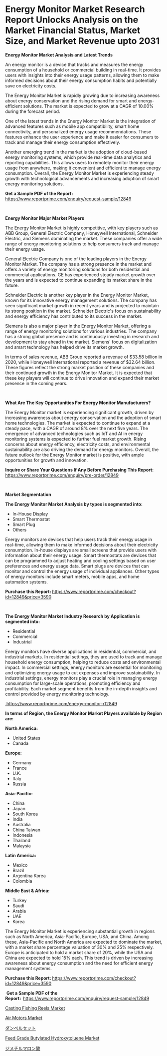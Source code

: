 <p><h1>Energy Monitor Market Research Report Unlocks Analysis on the Market Financial Status, Market Size, and Market Revenue upto 2031</h1></p><p><strong>Energy Monitor Market Analysis and Latest Trends</strong></p>
<p><p>An energy monitor is a device that tracks and measures the energy consumption of a household or commercial building in real-time. It provides users with insights into their energy usage patterns, allowing them to make informed decisions about their energy consumption habits and potentially save on electricity costs.</p><p>The Energy Monitor Market is rapidly growing due to increasing awareness about energy conservation and the rising demand for smart and energy-efficient solutions. The market is expected to grow at a CAGR of 10.00% during the forecast period.</p><p>One of the latest trends in the Energy Monitor Market is the integration of advanced features such as mobile app compatibility, smart home connectivity, and personalized energy usage recommendations. These features enhance the user experience and make it easier for consumers to track and manage their energy consumption effectively.</p><p>Another emerging trend in the market is the adoption of cloud-based energy monitoring systems, which provide real-time data analytics and reporting capabilities. This allows users to remotely monitor their energy usage from anywhere, making it convenient and efficient to manage energy consumption. Overall, the Energy Monitor Market is experiencing steady growth with technological advancements and increasing adoption of smart energy monitoring solutions.</p></p>
<p><strong>Get a Sample PDF of the Report:&nbsp;</strong> <a href="https://www.reportprime.com/enquiry/request-sample/12849">https://www.reportprime.com/enquiry/request-sample/12849</a></p>
<p>&nbsp;</p>
<p><strong>Energy Monitor Major Market Players</strong></p>
<p><p>The Energy Monitor Market is highly competitive, with key players such as ABB Group, General Electric Company, Honeywell International, Schneider Electric, and Siemens dominating the market. These companies offer a wide range of energy monitoring solutions to help consumers track and manage their energy usage.</p><p>General Electric Company is one of the leading players in the Energy Monitor Market. The company has a strong presence in the market and offers a variety of energy monitoring solutions for both residential and commercial applications. GE has experienced steady market growth over the years and is expected to continue expanding its market share in the future.</p><p>Schneider Electric is another key player in the Energy Monitor Market, known for its innovative energy management solutions. The company has seen significant market growth in recent years and is projected to maintain its strong position in the market. Schneider Electric's focus on sustainability and energy efficiency has contributed to its success in the market.</p><p>Siemens is also a major player in the Energy Monitor Market, offering a range of energy monitoring solutions for various industries. The company has a strong global presence and is continuously investing in research and development to stay ahead in the market. Siemens' focus on digitalization and smart technology has helped drive its market growth.</p><p>In terms of sales revenue, ABB Group reported a revenue of $33.58 billion in 2020, while Honeywell International reported a revenue of $32.64 billion. These figures reflect the strong market position of these companies and their continued growth in the Energy Monitor Market. It is expected that these key players will continue to drive innovation and expand their market presence in the coming years.</p></p>
<p>&nbsp;</p>
<p><strong>What Are The Key Opportunities For Energy Monitor Manufacturers?</strong></p>
<p><p>The Energy Monitor market is experiencing significant growth, driven by increasing awareness about energy conservation and the adoption of smart home technologies. The market is expected to continue to expand at a steady pace, with a CAGR of around 8% over the next five years. The emergence of advanced technologies such as IoT and AI in energy monitoring systems is expected to further fuel market growth. Rising concerns about energy efficiency, electricity costs, and environmental sustainability are also driving the demand for energy monitors. Overall, the future outlook for the Energy Monitor market is positive, with ample opportunities for growth and innovation.</p></p>
<p><strong>Inquire or Share Your Questions If Any Before Purchasing This Report:</strong> <a href="https://www.reportprime.com/enquiry/pre-order/12849">https://www.reportprime.com/enquiry/pre-order/12849</a></p>
<p>&nbsp;</p>
<p><strong>Market Segmentation</strong></p>
<p><strong>The Energy Monitor Market Analysis by types is segmented into:</strong></p>
<p><ul><li>In-House Display</li><li>Smart Thermostat</li><li>Smart Plug</li><li>Others</li></ul></p>
<p><p>Energy monitors are devices that help users track their energy usage in real-time, allowing them to make informed decisions about their electricity consumption. In-house displays are small screens that provide users with information about their energy usage. Smart thermostats are devices that can be programmed to adjust heating and cooling settings based on user preferences and energy usage data. Smart plugs are devices that can monitor and control the energy usage of individual appliances. Other types of energy monitors include smart meters, mobile apps, and home automation systems.</p></p>
<p><strong>Purchase this Report:&nbsp;</strong><a href="https://www.reportprime.com/checkout?id=12849&price=3590">https://www.reportprime.com/checkout?id=12849&price=3590</a></p>
<p>&nbsp;</p>
<p><strong>The Energy Monitor Market Industry Research by Application is segmented into:</strong></p>
<p><ul><li>Residential</li><li>Commercial</li><li>Industrial</li></ul></p>
<p><p>Energy monitors have diverse applications in residential, commercial, and industrial markets. In residential settings, they are used to track and manage household energy consumption, helping to reduce costs and environmental impact. In commercial settings, energy monitors are essential for monitoring and optimizing energy usage to cut expenses and improve sustainability. In industrial settings, energy monitors play a crucial role in managing energy consumption for large-scale operations, promoting efficiency and profitability. Each market segment benefits from the in-depth insights and control provided by energy monitoring technology.</p></p>
<p><a href="https://www.reportprime.com/energy-monitor-r12849">&nbsp;https://www.reportprime.com/energy-monitor-r12849</a></p>
<p><strong>In terms of Region, the Energy Monitor Market Players available by Region are:</strong></p>
<p>
    <p> <strong> North America: </strong>
        <ul>
            <li>United States</li>
            <li>Canada</li>
        </ul>
        </p> 
    <p> <strong> Europe: </strong>
        <ul>
            <li>Germany</li>
            <li>France</li>
            <li>U.K.</li>
            <li>Italy</li>
            <li>Russia</li>
        </ul>
        </p> 
    <p> <strong> Asia-Pacific: </strong>
        <ul>
            <li>China</li>
            <li>Japan</li>
            <li>South Korea</li>
            <li>India</li>
            <li>Australia</li>
            <li>China Taiwan</li>
            <li>Indonesia</li>
            <li>Thailand</li>
            <li>Malaysia</li>
        </ul>
        </p> 
    <p> <strong> Latin America: </strong>
        <ul>
            <li>Mexico</li>
            <li>Brazil</li>
            <li>Argentina Korea</li>
            <li>Colombia</li>
        </ul>
        </p> 
    <p> <strong> Middle East & Africa: </strong>
        <ul>
            <li>Turkey</li>
            <li>Saudi</li>
            <li>Arabia</li>
            <li>UAE</li>
            <li>Korea</li>
        </ul>
    </p>
    </p>
<p><p>The Energy Monitor Market is experiencing substantial growth in regions such as North America, Asia-Pacific, Europe, USA, and China. Among these, Asia-Pacific and North America are expected to dominate the market, with a market share percentage valuation of 30% and 25% respectively. Europe is anticipated to hold a market share of 20%, while the USA and China are expected to hold 15% each. This trend is driven by increasing awareness about energy consumption and the need for efficient energy management systems.</p></p>
<p><strong>Purchase this Report: </strong><a href="https://www.reportprime.com/checkout?id=12849&price=3590">https://www.reportprime.com/checkout?id=12849&price=3590</a></p>
<p>&nbsp;<strong>Get a Sample PDF of the Report:&nbsp;&nbsp;</strong><a href="https://www.reportprime.com/enquiry/request-sample/12849">https://www.reportprime.com/enquiry/request-sample/12849</a></p>
<p><strong></strong></p>
<p><p><a href="https://github.com/kufem1/Market-Research-Report-List-2/blob/main/casting-fishing-reels-market.md">Casting Fishing Reels Market</a></p><p><a href="https://github.com/singletonthaxterkelliehr2df/Market-Research-Report-List-2/blob/main/air-motors-market.md">Air Motors Market</a></p><p><a href="https://github.com/KaliMetz2023/Market-Research-Report-List-1/blob/main/379211776051.md">ダンベルセット</a></p><p><a href="https://www.linkedin.com/pulse/feed-grade-butylated-hydroxytoluene-market-size-global-industry-7lr8e">Feed Grade Butylated Hydroxytoluene Market</a></p><p><a href="https://github.com/JoanaNitzsche/Market-Research-Report-List-1/blob/main/729467176050.md">ジメチルマロン酸</a></p></p>